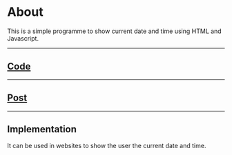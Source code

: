 # About

This is a simple programme to show current date and time using HTML and Javascript.

---

## <a href = "https://github.com/niyazbadar/days-of-code-streak/blob/main/Day%2010/blend%20colours.html">Code</a>

---

## <a href = "https://www.linkedin.com/posts/activity-7021514079705968641-dvz9?utm_source=share&utm_medium=member_desktop">Post</a>

---

## Implementation

It can be used in websites to show the user the current date and time.

